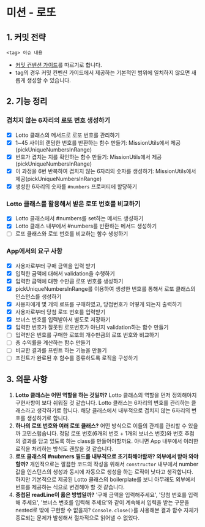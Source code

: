 # 미션 - 로또

## 1. 커밋 전략

```
<tag> 이슈 내용
```

- [커밋 컨벤션 가이드](https://gist.github.com/stephenparish/9941e89d80e2bc58a153)를 따르기로 합니다.
- tag의 경우 커밋 컨벤션 가이드에서 제공하는 기본적인 범위에 일치하지 않으면 새롭게 생성할 수 있습니다.

## 2. 기능 정리

### 겹치지 않는 6자리의 로또 번호 생성하기

- [x] Lotto 클래스의 메서드로 로또 번호를 관리하기
- [x] 1~45 사이의 랜덤한 번호를 반환하는 함수 만들기: MissionUtils에서 제공(pickUniqueNumbersInRange)
- [x] 번호가 겹치는 지를 확인하는 함수 만들기: MissionUtils에서 제공(pickUniqueNumbersInRange)
- [x] 이 과정을 6번 반복하여 겹치지 않는 6자리의 숫자를 생성하기: MissionUtils에서 제공(pickUniqueNumbersInRange)
- [x] 생성한 6자리의 숫자를 `#numbers` 프로퍼티에 할당하기

### Lotto 클래스를 활용해서 받은 로또 번호를 비교하기

- [x] Lotto 클래스에서 #numbers를 set하는 메서드 생성하기
- [x] Lotto 클래스 내부에서 #numbers를 반환하는 메서드 생성하기
- [ ] 로또 클래스와 로또 번호를 비교하는 함수 생성하기

### App에서의 요구 사항

- [x] 사용자로부터 구매 금액을 입력 받기
- [x] 입력한 금액에 대해서 validation을 수행하기
- [x] 입력한 금액에 대한 수만큼 로또 번호를 생성하기
- [x] pickUniqueNumbersInRange를 이용하여 생성한 번호를 통해서 로또 클래스의 인스턴스를 생성하기
- [x] 사용자에게 몇 개의 로또를 구매하였고, 당첨번호가 어떻게 되는지 출력하기
- [x] 사용자로부터 당첨 로또 번호를 입력받기
- [x] 보너스 번호를 입력받아서 별도로 저장하기
- [x] 입력한 번호가 잘못된 로또번호가 아닌지 validation하는 함수 만들기
- [ ] 입력받은 번호를 구매한 로또의 개수만큼의 로또 번호와 비교하기
- [ ] 총 수익률을 계산하는 함수 만들기
- [ ] 비교한 결과를 프린트 하는 기능을 만들기
- [ ] 프린트가 완료된 후 함수를 종류하도록 로직을 구성하기

## 3. 의문 사항

1. **Lotto 클래스는 어떤 역할을 하는 것일까?** Lotto 클래스의 역할을 먼저 정의해야지 구현사항이 보다 쉬워질 것 같습니다. Lotto 클래스는 6자리의 번호를 관리하는 클래스라고 생각하기로 합니다. 해당 클래스에서 내부적으로 겹치지 않는 6자리의 번호를 생성하기로 합니다.
2. **하나의 로또 번호와 여러 로또 클래스?** 어떤 방식으로 이들의 관계를 관리할 수 있을까 고민스럽습니다. 정답 로또 번호(6개의 번호 + 1개의 보너스 번호)와 번호 추첨의 결과를 담고 있도록 하는 class를 만들어야할까요. 아니면 App 내부에서 이러한 로직을 처리하는 방식도 괜찮을 것 같습니다.
3. **로또 클래스의 #nubmers 필드를 내부적으로 초기화해야할까? 외부에서 받아 와야 할까?** 개인적으로는 깔끔한 코드의 작성을 위해서 `constructor` 내부에서 number값을 인스턴스의 생성과 동시에 자동으로 생성을 하는 로직이 낫다고 생각합니다. 하지만 기본적으로 제공된 Lotto 클래스의 boilerplate를 보니 아무래도 외부에서 번호를 제공하는 식으로 변경해야 할 것 같습니다.
4. **중첩된 readLine이 옳은 방법일까?** '구매 금액을 입력해주세요', '당첨 번호를 입력해 주세요', '보너스 번호를 입력해 주세요'와 같이 계속해서 입력을 받는 구문을 nested로 밖에 구현할 수 없을까? `Console.close()`를 사용해본 결과 함수 자체가 종료되는 문제가 발생해서 절차적으로 읽어낼 수 없었다.
